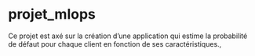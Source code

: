 # projet_mlops

Ce projet est axé sur la création d’une application qui estime la probabilité de défaut pour chaque client en fonction de ses caractéristiques.,
